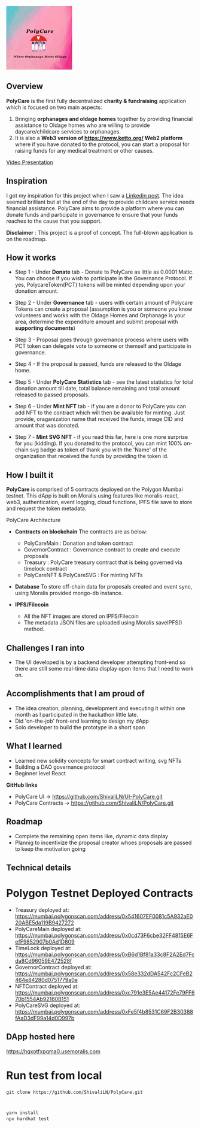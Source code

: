 ![](./logosmall.png)

## Overview

**PolyCare** is the first fully decentralized **charity & fundraising** application which is focused on two main aspects:

1. Bringing **orphanages and oldage homes** together by providing financial assistance to Oldage homes who are willing to provide daycare/childcare services to orphanages.
2. It is also a **Web3 version of https://www.ketto.org/ Web2 platform** where if you have donated to the protocol, you can start a proposal for raising funds for any medical treatment or other causes.

[Video Presentation](here)

## Inspiration

I got my inspiration for this project when I saw a [Linkedin post](https://www.linkedin.com/posts/prerna-goel-038454bb_brilliant-idea-being-implemented-in-canada-activity-6853272506615300096-wIHa?utm_source=linkedin_share&utm_medium=ios_app).
The idea seemed brilliant but at the end of the day to provide childcare service needs financial assistance.
PolyCare aims to provide a platform where you can donate funds and participate in governance to ensure that your funds reaches to the cause that you support.

**Disclaimer** : This project is a proof of concept. The full-blown application is on the roadmap.

## How it works

- Step 1 - Under **Donate** tab - Donate to PolyCare as little as 0.0001 Matic. You can choose if you wish to participate in the Governance Protocol. If yes, PolycareToken(PCT) tokens will be minted depending upon your donation amount.

- Step 2 - Under **Governance** tab - users with certain amount of Polycare Tokens can create a proposal (assumption is you or someone you know volunteers and works with the Oldage Homes and Orphanage is your area, determine the expenditure amount and submit proposal with **supporting documents**)
- Step 3 - Proposal goes through governance process where users with PCT token can delegate vote to someone or themself and participate in governance.
- Step 4 - If the proposal is passed, funds are released to the Oldage home.

- Step 5 - Under **PolyCare Statistics** tab - see the latest statistics for total donation amount till date, total balance remaining and total amount released to passed proposals.

- Step 6 - Under **Mint NFT** tab - if you are a donor to PolyCare you can add NFT to the contract which will then be available for minting. Just provide, oraganization name that received the funds, image CID and amount that was donated.

- Step 7 - **Mint SVG NFT** - if you read this far, here is one more surprise for you (kidding). If you donated to the protocol, you can mint 100% on-chain svg badge as token of thank you with the 'Name' of the organization that received the funds by providing the token id.

## How I built it

**PolyCare** is comprised of 5 contracts deployed on the Polygon Mumbai testnet.
This dApp is built on Moralis using features like moralis-react, web3, authentication, event logging, cloud functions, IPFS file save to store and request the token metadata.

PolyCare Architecture

- **Contracts on blockchain**
  The contracts are as below:

  - PolyCareMain : Donation and token contract
  - GovernorContract : Governance contract to create and execute proposals
  - Treasury : PolyCare treasury contract that is being governed via timelock contract
  - PolyCareNFT & PolyCareSVG : For minting NFTs

- **Database**
  To store off-chain data for proposals created and event sync, using Moralis provided mongo-db instance.

- **IPFS/Filecoin**

  - All the NFT images are stored on IPFS/Filecoin
  - The metadata JSON files are uploaded using Moralis saveIPFS() method.

## Challenges I ran into

- The UI developed is by a backend developer attempting front-end so there are still some real-time data display open items that I need to work on.

## Accomplishments that I am proud of

- The idea creation, planning, development and executing it within one month as I participated in the hackathon little late.
- Did 'on-the-job' front-end learning to design my dApp
- Solo developer to build the prototype in a short span

## What I learned

- Learned new solidity concepts for smart contract writing, svg NFTs
- Building a DAO governance protocol
- Beginner level React

**GitHub links**

- PolyCare UI -> https://github.com/ShivaliLN/UI-PolyCare.git
- PolyCare Contracts -> https://github.com/ShivaliLN/PolyCare.git

## Roadmap

- Complete the remaining open items like, dynamic data display
- Plannig to incentivize the proposal creator whoes proposals are passed to keep the motivation going

## Technical details

# Polygon Testnet Deployed Contracts

- Treasury deployed at: https://mumbai.polygonscan.com/address/0x541607EF0081c5A932aE020ABE5da119B9427272
- PolyCareMain deployed at: https://mumbai.polygonscan.com/address/0x0cd73F6cbe32FF4815E6FefF9852907b0Ad1D809
- TimeLock deployed at: https://mumbai.polygonscan.com/address/0xB6d1Bf81a33c8F2A2Ed7Fcda8Cd96059E472528f
- GovernorContract deployed at: https://mumbai.polygonscan.com/address/0x58e332dDA542Fc2CFeB2464e84280d0751779a0e
- NFTContract deployed at: https://mumbai.polygonscan.com/address/0xc791e3E5Ae44172Fe79FF670b1554Ab92160B151
- PolyCareSVG deployed at: https://mumbai.polygonscan.com/address/0xFe5f4b8531C69F2B30388fAaD3dF99a14d0D997b

## DApp hosted here

https://hqxotfxpqma0.usemoralis.com

# Run test from local

    git clone https://github.com/ShivaliLN/PolyCare.git

#

    yarn install
    npx hardhat test
